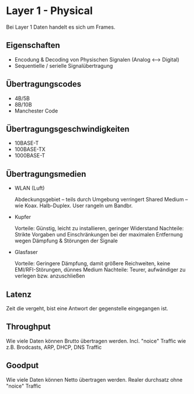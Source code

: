 # Layer 1 - Physical

Bei Layer 1 Daten handelt es sich um Frames.

## Eigenschaften
+ Encodung & Decoding von Physischen Signalen (Analog <--> Digital)
+ Sequentielle / serielle Signalübertragung


## Übertragungscodes
+ 4B/5B
+ 8B/10B
+ Manchester Code

## Übertragungsgeschwindigkeiten
+ 10BASE-T
+ 100BASE-TX
+ 1000BASE-T

## Übertragungsmedien
+ WLAN (Luft)

    Abdeckungsgebiet – teils durch Umgebung verringert
    Shared Medium – wie Koax. Halb-Duplex. User rangeln um Bandbr.

+ Kupfer

    Vorteile: Günstig, leicht zu installieren, geringer Widerstand
    Nachteile: Strikte Vorgaben und Einschränkungen bei der maximalen Entfernung wegen Dämpfung & Störungen der Signale

+ Glasfaser

    Vorteile: Geringere Dämpfung, damit größere Reichweiten, keine EMI/RFI-Störungen, dünnes Medium
    Nachteile: Teurer, aufwändiger zu verlegen bzw. anzuschließen

## Latenz
Zeit die vergeht, bist eine Antwort der gegenstelle eingegangen ist.

## Throughput
Wie viele Daten können Brutto übertragen werden.
Incl. "noice" Traffic wie z.B. Brodcasts, ARP, DHCP, DNS Traffic

## Goodput
Wie viele Daten können Netto übertragen werden.
Realer durchsatz ohne "noice" Traffic
